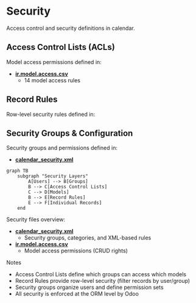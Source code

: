 # Security

Access control and security definitions in calendar.

## Access Control Lists (ACLs)

Model access permissions defined in:
- **[ir.model.access.csv](../calendar/security/ir.model.access.csv)**
  - 14 model access rules

## Record Rules

Row-level security rules defined in:

## Security Groups & Configuration

Security groups and permissions defined in:
- **[calendar_security.xml](../calendar/security/calendar_security.xml)**

```mermaid
graph TB
    subgraph "Security Layers"
        A[Users] --> B[Groups]
        B --> C[Access Control Lists]
        C --> D[Models]
        B --> E[Record Rules]
        E --> F[Individual Records]
    end
```

Security files overview:
- **[calendar_security.xml](../calendar/security/calendar_security.xml)**
  - Security groups, categories, and XML-based rules
- **[ir.model.access.csv](../calendar/security/ir.model.access.csv)**
  - Model access permissions (CRUD rights)

Notes
- Access Control Lists define which groups can access which models
- Record Rules provide row-level security (filter records by user/group)
- Security groups organize users and define permission sets
- All security is enforced at the ORM level by Odoo
